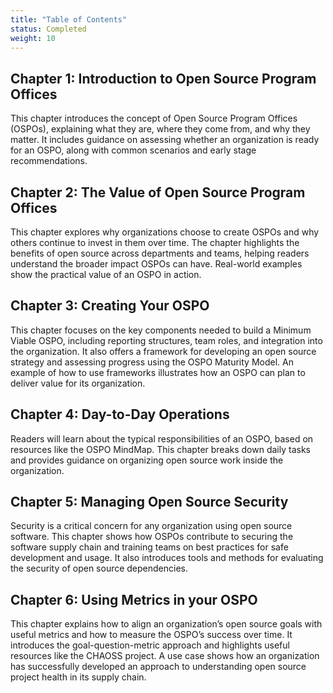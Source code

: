 ```yaml
---
title: "Table of Contents"
status: Completed
weight: 10
---
```


## Chapter 1: Introduction to Open Source Program Offices

This chapter introduces the concept of Open Source Program Offices (OSPOs), explaining what they are, where they come from, and why they matter. It includes guidance on assessing whether an organization is ready for an OSPO, along with common scenarios and early stage recommendations.

## Chapter 2: The Value of Open Source Program Offices

This chapter explores why organizations choose to create OSPOs and why others continue to invest in them over time. The chapter highlights the benefits of open source across departments and teams, helping readers understand the broader impact OSPOs can have. Real-world examples show the practical value of an OSPO in action.

## Chapter 3: Creating Your OSPO

This chapter focuses on the key components needed to build a Minimum Viable OSPO, including reporting structures, team roles, and integration into the organization. It also offers a framework for developing an open source strategy and assessing progress using the OSPO Maturity Model. An example of how to use frameworks illustrates how an OSPO can plan to deliver value for its organization.

## Chapter 4: Day-to-Day Operations

Readers will learn about the typical responsibilities of an OSPO, based on resources like the OSPO MindMap. This chapter breaks down daily tasks and provides guidance on organizing open source work inside the organization.

## Chapter 5: Managing Open Source Security

Security is a critical concern for any organization using open source software. This chapter shows how OSPOs contribute to securing the software supply chain and training teams on best practices for safe development and usage. It also introduces tools and methods for evaluating the security of open source dependencies.

## Chapter 6: Using Metrics in your OSPO

This chapter explains how to align an organization’s open source goals with useful metrics and how to measure the OSPO’s success over time. It introduces the goal-question-metric approach and highlights useful resources like the CHAOSS project. A use case shows how an organization has successfully developed an approach to understanding open source project health in its supply chain.
